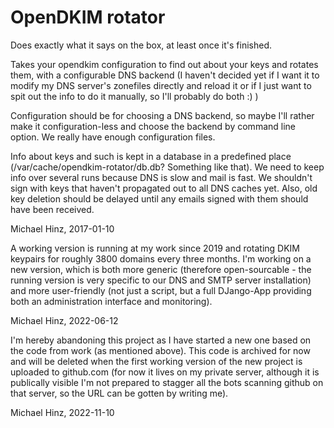 OpenDKIM rotator
================

Does exactly what it says on the box, at least once it's finished.

Takes your opendkim configuration to find out about your keys and
rotates them, with a configurable DNS backend (I haven't decided
yet if I want it to modify my DNS server's zonefiles directly and
reload it or if I just want to spit out the info to do it manually,
so I'll probably do both :) )

Configuration should be for choosing a DNS backend, so maybe I'll
rather make it configuration-less and choose the backend by
command line option. We really have enough configuration files.

Info about keys and such is kept in a database in a predefined
place (/var/cache/opendkim-rotator/db.db? Something like that).
We need to keep info over several runs because DNS is slow and
mail is fast. We shouldn't sign with keys that haven't propagated
out to all DNS caches yet. Also, old key deletion should be delayed
until any emails signed with them should have been received.

Michael Hinz, 2017-01-10

A working version is running at my work since 2019 and rotating
DKIM keypairs for roughly 3800 domains every three months. I'm
working on a new version, which is both more generic (therefore
open-sourcable - the running version is very specific to our DNS
and SMTP server installation) and more user-friendly (not just a
script, but a full DJango-App providing both an administration
interface and monitoring).

Michael Hinz, 2022-06-12

I'm hereby abandoning this project as I have started a new one
based on the code from work (as mentioned above). This code
is archived for now and will be deleted when the first working
version of the new project is uploaded to github.com (for now
it lives on my private server, although it is publically
visible I'm not prepared to stagger all the bots scanning
github on that server, so the URL can be gotten by writing
me).

Michael Hinz, 2022-11-10
